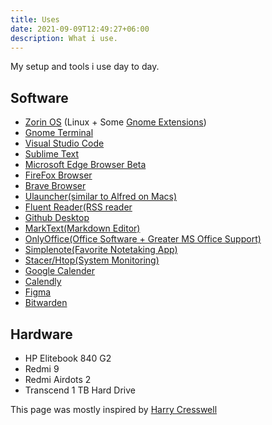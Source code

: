 ```yaml
---
title: Uses
date: 2021-09-09T12:49:27+06:00
description: What i use.
---
```


My setup and tools i use day to day.

## Software
- [Zorin OS](https://zorin.com/os/) (Linux + Some [Gnome Extensions](https://stephenajulu.com/blog/my-favorite-gnome-extensions/))
- [Gnome Terminal](https://github.com/GNOME/gnome-terminal)
- [Visual Studio Code](https://code.visualstudio.com/)
- [Sublime Text](https://www.sublimetext.com/)
- [Microsoft Edge Browser Beta](https://www.microsoftedgeinsider.com/en-us/download/?platform=linux)
- [FireFox Browser](https://www.mozilla.org/en-US/firefox/new/)
- [Brave Browser](https://brave.com/)
- [Ulauncher(similar to Alfred on Macs)](https://ulauncher.io/)
- [Fluent Reader(RSS reader](https://hyliu.me/fluent-reader/)
- [Github Desktop](https://desktop.github.com/)
- [MarkText(Markdown Editor)](https://marktext.app/)
- [OnlyOffice(Office Software + Greater MS Office Support)](https://www.onlyoffice.com/en/desktop.aspx)
- [Simplenote(Favorite Notetaking App)](https://simplenote.com/)
- [Stacer/Htop(System Monitoring)](https://oguzhaninan.github.io/Stacer-Web/#:~:text=Stacer%20is%20an%20open%20source,%2Drepository%20ppa%3Aoguzhaninan%2Fstacer)
- [Google Calender](https://www.google.com/calendar/about/)
- [Calendly](https://calendly.com/)
- [Figma](https://www.figma.com/)
- [Bitwarden](https://bitwarden.com/)

## Hardware
- HP Elitebook 840 G2
- Redmi 9
- Redmi Airdots 2
- Transcend 1 TB Hard Drive

This page was mostly inspired by [Harry Cresswell](https://harrycresswell.com/uses/)
